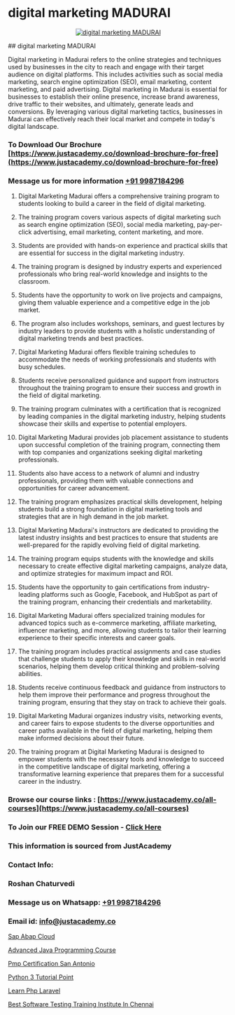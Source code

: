 # digital marketing MADURAI

<p align="center">
  <a href="https://justacademy.co/course-detail/digital-marketing">
    <img src="https://justacademy.co/storage2/course_image/1676636720_course_image.webp" alt="digital marketing MADURAI">
  </a>
</p>
## digital marketing MADURAI

Digital marketing in Madurai refers to the online strategies and techniques used by businesses in the city to reach and engage with their target audience on digital platforms. This includes activities such as social media marketing, search engine optimization (SEO), email marketing, content marketing, and paid advertising. Digital marketing in Madurai is essential for businesses to establish their online presence, increase brand awareness, drive traffic to their websites, and ultimately, generate leads and conversions. By leveraging various digital marketing tactics, businesses in Madurai can effectively reach their local market and compete in today's digital landscape.
### To Download Our Brochure [https://www.justacademy.co/download-brochure-for-free](https://www.justacademy.co/download-brochure-for-free)
### Message us for more information [+91 9987184296](https://api.whatsapp.com/send?phone=919987184296)
1) Digital Marketing Madurai offers a comprehensive training program to students looking to build a career in the field of digital marketing.

2) The training program covers various aspects of digital marketing such as search engine optimization (SEO), social media marketing, pay-per-click advertising, email marketing, content marketing, and more.

3) Students are provided with hands-on experience and practical skills that are essential for success in the digital marketing industry.

4) The training program is designed by industry experts and experienced professionals who bring real-world knowledge and insights to the classroom.

5) Students have the opportunity to work on live projects and campaigns, giving them valuable experience and a competitive edge in the job market.

6) The program also includes workshops, seminars, and guest lectures by industry leaders to provide students with a holistic understanding of digital marketing trends and best practices.

7) Digital Marketing Madurai offers flexible training schedules to accommodate the needs of working professionals and students with busy schedules.

8) Students receive personalized guidance and support from instructors throughout the training program to ensure their success and growth in the field of digital marketing.

9) The training program culminates with a certification that is recognized by leading companies in the digital marketing industry, helping students showcase their skills and expertise to potential employers.

10) Digital Marketing Madurai provides job placement assistance to students upon successful completion of the training program, connecting them with top companies and organizations seeking digital marketing professionals.

11) Students also have access to a network of alumni and industry professionals, providing them with valuable connections and opportunities for career advancement.

12) The training program emphasizes practical skills development, helping students build a strong foundation in digital marketing tools and strategies that are in high demand in the job market.

13) Digital Marketing Madurai's instructors are dedicated to providing the latest industry insights and best practices to ensure that students are well-prepared for the rapidly evolving field of digital marketing.

14) The training program equips students with the knowledge and skills necessary to create effective digital marketing campaigns, analyze data, and optimize strategies for maximum impact and ROI.

15) Students have the opportunity to gain certifications from industry-leading platforms such as Google, Facebook, and HubSpot as part of the training program, enhancing their credentials and marketability.

16) Digital Marketing Madurai offers specialized training modules for advanced topics such as e-commerce marketing, affiliate marketing, influencer marketing, and more, allowing students to tailor their learning experience to their specific interests and career goals.

17) The training program includes practical assignments and case studies that challenge students to apply their knowledge and skills in real-world scenarios, helping them develop critical thinking and problem-solving abilities.

18) Students receive continuous feedback and guidance from instructors to help them improve their performance and progress throughout the training program, ensuring that they stay on track to achieve their goals.

19) Digital Marketing Madurai organizes industry visits, networking events, and career fairs to expose students to the diverse opportunities and career paths available in the field of digital marketing, helping them make informed decisions about their future.

20) The training program at Digital Marketing Madurai is designed to empower students with the necessary tools and knowledge to succeed in the competitive landscape of digital marketing, offering a transformative learning experience that prepares them for a successful career in the industry.

### Browse our course links : [https://www.justacademy.co/all-courses](https://www.justacademy.co/all-courses) 
### To Join our FREE DEMO Session - [Click Here](https://www.justacademy.co/register-for-course-demo)


### This information is sourced from JustAcademy
### Contact Info:
### Roshan Chaturvedi
### Message us on Whatsapp: [+91 9987184296](https://api.whatsapp.com/send?phone=919987184296)
### Email id: [info@justacademy.co](mailto:info@justacademy.co)
                
[Sap Abap Cloud](https://www.linkedin.com/pulse/sap-abap-cloud-software-training-sunnyvale-gcfgc/)

[Advanced Java Programming Course](https://www.linkedin.com/pulse/advanced-java-programming-course-justacademy-thane-vcvec/)

[Pmp Certification San Antonio](https://medium.com/@negishivu99/pmp-certification-san-antonio-8c660ca2f328)

[Python 3 Tutorial Point](https://medium.com/@negishivu99/python-3-tutorial-point-0ed1cfe11814)

[Learn Php Laravel](https://justacademyin.github.io/justacademy/learn-php-laravel)

[Best Software Testing Training Institute In Chennai](https://justacademyin.github.io/justacademy/best-software-testing-training-institute-in-chennai)

